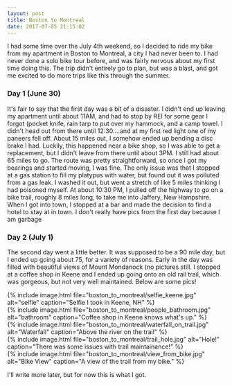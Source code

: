 ```yaml
---
layout: post
title: Boston to Montreal
date: 2017-07-05 21:15:02
---
```

 I had some time over the July 4th weekend, so I decided to ride my bike from my apartment in Boston to Montreal, a city I had never been to. I had never done a solo bike tour before, and was fairly nervous about my first time doing this. The trip didn't entirely go to plan, but was a blast, and got me excited to do more trips like this through the summer.

### Day 1 (June 30)
It's fair to say that the first day was a bit of a disaster. I didn't end up leaving my apartment until about 11AM, and had to stop by REI for some gear I forgot (pocket knife, rain tarp to put over my hammock, and a camp towel. I didn't head out from there until 12:30....and at my first red light one of my paneers fell off. About 15 miles out, I somehow ended up bending a disc brake I had. Luckily, this happened near a bike shop, so I was able to get a replacement, but I didn't leave from there until about 3PM. I still had about 65 miles to go. The route was pretty straightforward, so once I got my bearings and started moving, I was fine. The only issue was that I stopped at a gas station to fill my platypus with water, but found out it was polluted from a gas leak. I washed it out, but went a stretch of like 5 miles thinking I had poisoned myself. 
At about 10:30 PM, I pulled off the highway to go on a bike trail, roughly 8 miles long, to take me into Jaffery, New Hampshire. When I got into town, I stopped at a bar and made the decision to find a hotel to stay at in town. I don't really have pics from the first day because I am garbage

### Day 2 (July 1)
The second day went a little better. It was supposed to be a 90 mile day, but I ended up going about 75, for a variety of reasons. Early in the day was filled with beautiful views of Mount Mondanock (no pictures still.
I stopped at a coffee shop in Keene and I ended up going onto an old rail trail, which was gorgeous, but not very well maintained.
Below are some pics!
<div class="row">
	<div class="col-6 col-m-6">
		{% include image.html file="boston_to_montreal/selfie_keene.jpg" alt="selfie" caption="Selfie I took in Keene, NH" %}
	</div>
	<div class = "col-6 col-m-6">
		{% include image.html file="boston_to_montreal/people_bathroom.jpg" alt="bathroom" caption="Coffee shop in Keene knows what's up." %}
	</div>
</div>
<div class="row">
	<div class="col-6 col-m-6">
		{% include image.html file="boston_to_montreal/waterfall_on_trail.jpg" alt="Waterfall" caption="Above the river on the trail" %}
	</div>
	<div class = "col-6 col-m-6">
		{% include image.html file="boston_to_montreal/trail_hole.jpg" alt="Hole!" caption="There was some issues with trail maintainance!" %}
	</div>
</div>
{% include image.html file="boston_to_montreal/view_from_bike.jpg"
		 alt="Bike View" caption="A view of the trail from my bike." %}

I'll write more later, but for now this is what I got.

